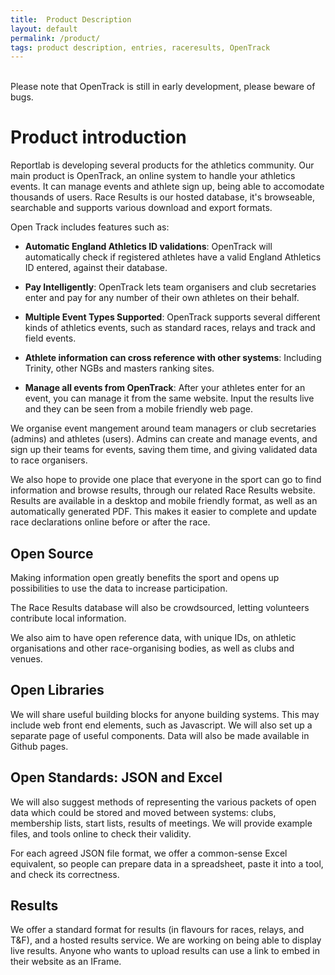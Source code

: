 ```yaml
---
title:  Product Description 
layout: default
permalink: /product/
tags: product description, entries, raceresults, OpenTrack  
---
```

<br>
Please note that OpenTrack is still in early development, please beware of bugs. 

# Product introduction

Reportlab is developing several products for the athletics community. Our main product is OpenTrack, an online system to handle your athletics events. It can manage events and athlete sign up, being able to accomodate thousands of users. Race Results is our hosted database, it's browseable, searchable and supports various download and export formats.

Open Track includes features such as:

+ __Automatic England Athletics ID validations__: OpenTrack will automatically check if registered athletes have a valid England Athletics ID entered, against their database.

+ __Pay Intelligently__: OpenTrack lets team organisers and club secretaries enter and pay for any number of their own athletes on their behalf.

+ __Multiple Event Types Supported__: OpenTrack supports several different kinds of athletics events, such as standard races, relays and track and field events. 

+ __Athlete information can cross reference with other systems__: Including Trinity, other NGBs and masters ranking sites.

+ __Manage all events from OpenTrack__: After your athletes enter for an event, you can manage it from the same website. Input the results live and they can be seen from a mobile friendly web page. 

We organise event mangement around team managers or club secretaries (admins) and athletes (users). Admins can create and manage events, and sign up their teams for events, saving them time, and giving validated data to race organisers.

We also hope to provide one place that everyone in the sport can go to find information and browse results, through our related Race Results website. Results are available in a desktop and mobile friendly format, as well as an automatically generated PDF. This makes it easier to complete and update race declarations online before or after the race.

## Open Source

Making information open greatly benefits the sport and opens up possibilities to use the data to increase participation. 

The Race Results database will also be crowdsourced, letting volunteers contribute local information.

We also aim to have open reference data, with unique IDs, on athletic organisations and other race-organising bodies, as well as clubs and venues. 

## Open Libraries
We will share useful building blocks for anyone building systems. This may include web front end elements, such as Javascript. We will also set up a separate page of useful components. Data will also be made available in Github pages.

## Open Standards:  JSON and Excel
We will also suggest methods of representing the various packets of open data which could be stored and moved between systems:  clubs, membership lists, start lists, results of meetings. We will provide example files, and tools online to check their validity.

For each agreed JSON file format, we offer a common-sense Excel equivalent, so people can prepare data in a spreadsheet, paste it into a tool, and check its correctness.
 
## Results 
We offer a standard format for results (in flavours for races, relays, and T&F), and a hosted results service. We are working on being able to display live results. Anyone who wants to upload results can use a link to embed in their website as an IFrame. 



